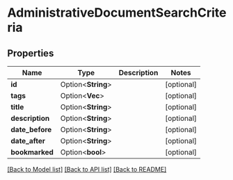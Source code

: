 # AdministrativeDocumentSearchCriteria

## Properties

Name | Type | Description | Notes
------------ | ------------- | ------------- | -------------
**id** | Option<**String**> |  | [optional]
**tags** | Option<**Vec<String>**> |  | [optional]
**title** | Option<**String**> |  | [optional]
**description** | Option<**String**> |  | [optional]
**date_before** | Option<**String**> |  | [optional]
**date_after** | Option<**String**> |  | [optional]
**bookmarked** | Option<**bool**> |  | [optional]

[[Back to Model list]](../README.md#documentation-for-models) [[Back to API list]](../README.md#documentation-for-api-endpoints) [[Back to README]](../README.md)


